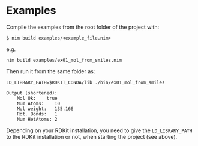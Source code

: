 # Examples

Compile the examples from the root folder of the project with:

    $ nim build examples/<example_file.nim>

e.g.

    nim build examples/ex01_mol_from_smiles.nim

Then run it from the same folder as:

    LD_LIBRARY_PATH=$RDKIT_CONDA/lib ./bin/ex01_mol_from_smiles

    Output (shortened):
        Mol Ok:    true
        Num Atoms:    10
        Mol weight:   135.166
        Rot. Bonds:   1
        Num HetAtoms: 2

Depending on your RDKit installation, you need to give the `LD_LIBRARY_PATH` to the RDKit installation or not, when starting the project (see above).